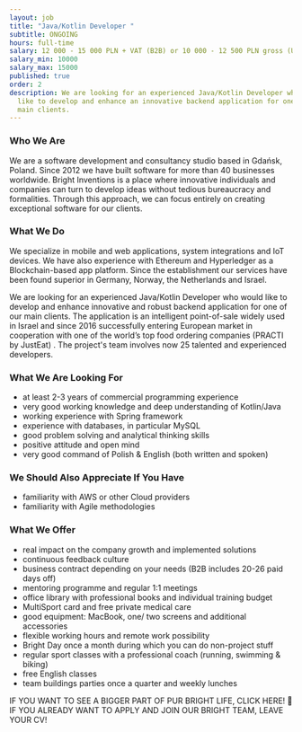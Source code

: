 ```yaml
---
layout: job
title: "Java/Kotlin Developer "
subtitle: ONGOING
hours: full-time
salary: 12 000 - 15 000 PLN + VAT (B2B) or 10 000 - 12 500 PLN gross (UoP)
salary_min: 10000
salary_max: 15000
published: true
order: 2
description: We are looking for an experienced Java/Kotlin Developer who would
  like to develop and enhance an innovative backend application for one of our
  main clients.
---
```

### Who We Are

We are a software development and consultancy studio based in Gdańsk, Poland. Since 2012 we have built software for more than 40 businesses worldwide. Bright Inventions is a place where innovative individuals and companies can turn to develop ideas without tedious bureaucracy and formalities. Through this approach, we can focus entirely on creating exceptional software for our clients.

### What We Do 

We specialize in mobile and web applications, system integrations and IoT devices. We have also experience with Ethereum and Hyperledger as a Blockchain-based app platform. Since the establishment our services have been found superior in Germany, Norway, the Netherlands and Israel.  

We are looking for an experienced Java/Kotlin Developer who would like to develop and enhance innovative and robust backend application for one of our main clients. The application is an intelligent point-of-sale widely used in Israel and since 2016 successfully entering European market in cooperation with one of the world’s top food ordering companies (PRACTI by JustEat) . The project's team involves now 25 talented and experienced developers.

### What We Are Looking For 

* at least 2-3 years of commercial programming experience 
* very good working knowledge and deep understanding of Kotlin/Java
* working experience with Spring framework
* experience with databases, in particular MySQL
* good problem solving and analytical thinking skills
* positive attitude and open mind 
* very good command of Polish & English (both written and spoken)

### We Should Also Appreciate If You Have 

* familiarity with AWS or other Cloud providers
* familiarity with Agile methodologies 

### What We Offer 

* real impact on the company growth and implemented solutions
* continuous feedback culture 
* business contract depending on your needs (B2B includes 20-26 paid days off) 
* mentoring programme and regular 1:1 meetings 
* office library with professional books and individual training budget 
* MultiSport card and free private medical care 
* good equipment: MacBook, one/ two screens and additional accessories
* flexible working hours and remote work possibility 
* Bright Day once a month during which you can do non-project stuff
* regular sport classes with a professional coach (running, swimming & biking) 
* free English classes 
* team buildings parties once a quarter and weekly lunches 

IF YOU WANT TO SEE A BIGGER PART OF PUR BRIGHT LIFE, CLICK HERE! 🙂
IF YOU ALREADY WANT TO APPLY AND JOIN OUR BRIGHT TEAM, LEAVE YOUR CV! 

